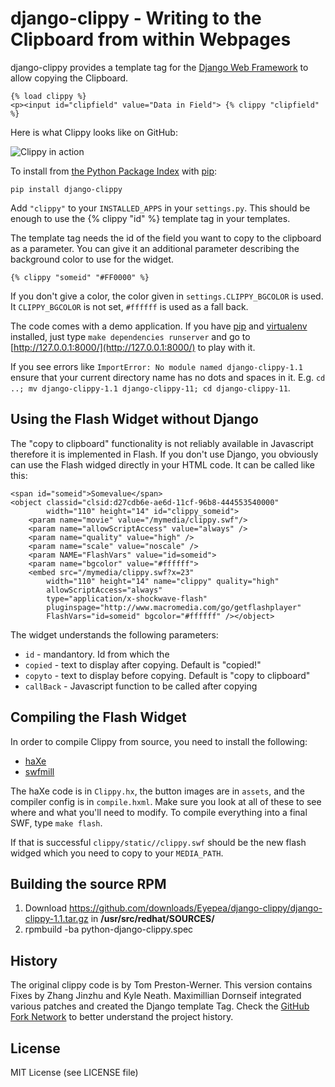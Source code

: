 django-clippy - Writing to the Clipboard from within Webpages
=============================================================

django-clippy provides a template tag for the [Django Web Framework][1]
to allow copying the Clipboard.

    {% load clippy %}
    <p><input id="clipfield" value="Data in Field"> {% clippy "clipfield" %}

Here is what Clippy looks like on GitHub:

![Clippy in action](http://img.skitch.com/20090213-cjiawnwig8udf5a6qf1c45cne8.png)

To install from [the Python Package Index][3] with [pip][2]:

    pip install django-clippy

Add `"clippy"` to your `INSTALLED_APPS` in your `settings.py`. This should be enough to use the
{% clippy "id" %} template tag in your templates.

The template tag needs the id of the field you want to copy to the clipboard
as a parameter. You can give it an additional parameter describing the
background color to use for the widget.

    {% clippy "someid" "#FF0000" %}

If you don't give a color, the color given in `settings.CLIPPY_BGCOLOR` is
used. It `CLIPPY_BGCOLOR` is not set, `#ffffff` is used as a fall back.

The code comes with a demo application. If you have [pip][2] and
[virtualenv][4] installed, just type `make dependencies runserver`
and go to [http://127.0.0.1:8000/](http://127.0.0.1:8000/) to play with it.

If you see errors like `ImportError: No module named django-clippy-1.1`
ensure that your current directory name has no dots and spaces in it.
E.g. `cd ..; mv django-clippy-1.1 django-clippy-11; cd django-clippy-11`.


[1]: http://www.djangoproject.com/
[2]: http://pypi.python.org/pypi/pip
[3]: http://pypi.python.org/pypi/django-clippy/
[4]: http://pypi.python.org/pypi/virtualenv


Using the Flash Widget without Django
-------------------------------------

The "copy to clipboard" functionality is not reliably available in Javascript
therefore it is implemented in Flash. If you don't use Django, you obviously
can use the Flash widged directly in your HTML code. It can be called like
this:

    <span id="someid">Somevalue</span>
    <object classid="clsid:d27cdb6e-ae6d-11cf-96b8-444553540000"
            width="110" height="14" id="clippy_someid">
        <param name="movie" value="/mymedia/clippy.swf"/>
        <param name="allowScriptAccess" value="always" />
        <param name="quality" value="high" />
        <param name="scale" value="noscale" />
        <param NAME="FlashVars" value="id=someid">
        <param name="bgcolor" value="#ffffff">
        <embed src="/mymedia/clippy.swf?x=23"
            width="110" height="14" name="clippy" quality="high"
            allowScriptAccess="always"
            type="application/x-shockwave-flash"
            pluginspage="http://www.macromedia.com/go/getflashplayer"
            FlashVars="id=someid" bgcolor="#ffffff" /></object>

The widget understands the following parameters:

* `id` - mandantory. Id from which the
* `copied` - text to display after copying. Default is "copied!"
* `copyto` - text to display before copying. Default is "copy to clipboard"
* `callBack` - Javascript function to be called after copying



Compiling the Flash Widget
--------------------------

In order to compile Clippy from source, you need to install the following:

* [haXe](http://haxe.org/)
* [swfmill](http://swfmill.org/)

The haXe code is in `Clippy.hx`, the button images are in `assets`, and the
compiler config is in `compile.hxml`. Make sure you look at all of these to
see where and what you'll need to modify. To compile everything into a final
SWF, type `make flash`.

If that is successful `clippy/static//clippy.swf` should be the new flash
widged which you need to copy to your `MEDIA_PATH`.


Building the source RPM
-----------------------

1. Download https://github.com/downloads/Eyepea/django-clippy/django-clippy-1.1.tar.gz in **/usr/src/redhat/SOURCES/**
2. rpmbuild -ba python-django-clippy.spec


History
-------

The original clippy code is by Tom Preston-Werner. This version contains
Fixes by Zhang Jinzhu and Kyle Neath. Maximillian Dornseif integrated various
patches and created the Django template Tag. Check the
[GitHub Fork Network][4] to better understand the project history.

[4]: http://github.com/mojombo/clippy/network



License
-------

MIT License (see LICENSE file)
